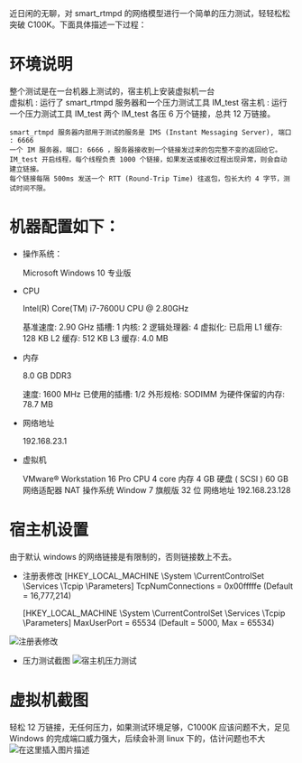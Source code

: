 近日闲的无聊，对 smart_rtmpd 的网络模型进行一个简单的压力测试，轻轻松松突破 C100K。下面具体描述一下过程：

# 环境说明

整个测试是在一台机器上测试的，宿主机上安装虚拟机一台  
虚拟机 : 运行了 smart_rtmpd 服务器和一个压力测试工具 IM_test
宿主机 : 运行一个压力测试工具 IM_test
两个 IM_test 各压 6 万个链接，总共 12 万链接。

```
smart_rtmpd 服务器内部用于测试的服务是 IMS (Instant Messaging Server), 端口 : 6666
一个 IM 服务器，端口: 6666 ，服务器接收到一个链接发过来的包完整不变的返回给它。
IM_test 开启线程，每个线程负责 1000 个链接，如果发送或接收过程出现异常，则会自动建立链接。
每个链接每隔 500ms 发送一个 RTT (Round-Trip Time) 往返包，包长大约 4 字节，测试时间不限。
```

# 机器配置如下：

* 操作系统：

    Microsoft Windows 10 专业版

* CPU

    Intel(R) Core(TM) i7-7600U CPU @ 2.80GHz

    基准速度:    2.90 GHz
    插槽:    1
    内核:    2
    逻辑处理器:    4
    虚拟化:    已启用
    L1 缓存:    128 KB
    L2 缓存:    512 KB
    L3 缓存:    4.0 MB

* 内存

    8.0 GB DDR3

    速度:    1600 MHz
    已使用的插槽:    1/2
    外形规格:    SODIMM
    为硬件保留的内存:    78.7 MB

* 网络地址

    192.168.23.1

* 虚拟机 

    VMware® Workstation 16 Pro
    CPU 4 core
    内存 4 GB
    硬盘 ( SCSI ) 60 GB
    网络适配器 NAT
    操作系统 Window 7 旗舰版 32 位
    网络地址 192.168.23.128

# 宿主机设置
由于默认 windows 的网络链接是有限制的，否则链接数上不去。
   
* 注册表修改
    [HKEY_LOCAL_MACHINE \System \CurrentControlSet \Services \Tcpip \Parameters]
    TcpNumConnections = 0x00fffffe (Default = 16,777,214)

	[HKEY_LOCAL_MACHINE \System \CurrentControlSet \Services \Tcpip \Parameters]
	MaxUserPort = 65534 (Default = 5000, Max = 65534)

![注册表修改](https://img-blog.csdnimg.cn/3bd2de32590741249c7084f72760a16f.png#pic_center)	
* 压力测试截图
![宿主机压力测试](https://img-blog.csdnimg.cn/19fe1f081cc9459da455fa6103f353a5.png#pic_center)

# 虚拟机截图
轻松 12 万链接，无任何压力，如果测试环境足够，C1000K 应该问题不大，足见 Windows 的完成端口威力强大，后续会补测 linux 下的，估计问题也不大
![在这里插入图片描述](https://img-blog.csdnimg.cn/f25a243032304a7094e7ea5b6e2878ac.png#pic_center)








